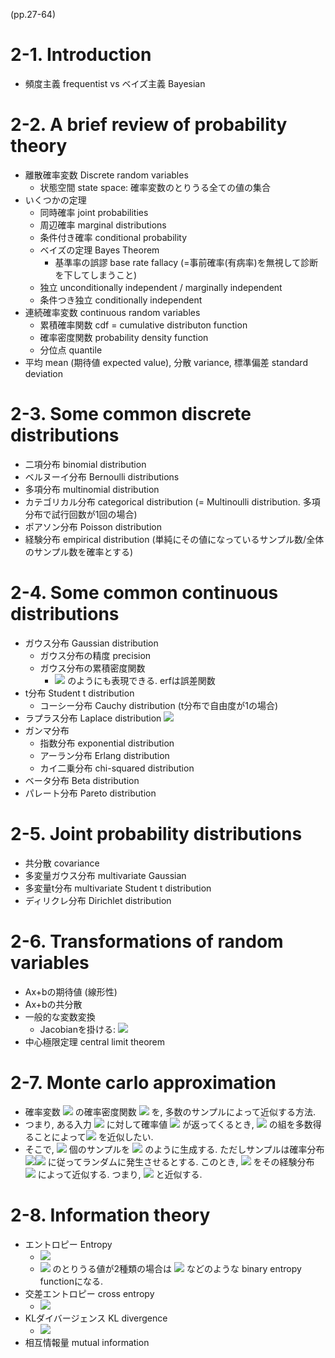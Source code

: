 (pp.27-64)

# 2-1. Introduction
- 頻度主義 frequentist vs ベイズ主義 Bayesian

# 2-2. A brief review of probability theory
- 離散確率変数 Discrete random variables
    - 状態空間 state space: 確率変数のとりうる全ての値の集合
- いくつかの定理
    - 同時確率 joint probabilities
    - 周辺確率 marginal distributions
    - 条件付き確率 conditional probability
    - ベイズの定理 Bayes Theorem
        - 基準率の誤謬 base rate fallacy (=事前確率(有病率)を無視して診断を下してしまうこと)
    - 独立 unconditionally independent / marginally independent
    - 条件つき独立 conditionally independent
- 連続確率変数 continuous random variables
    - 累積確率関数 cdf = cumulative distributon function
    - 確率密度関数 probability density function
    - 分位点 quantile
- 平均 mean (期待値 expected value), 分散 variance, 標準偏差 standard deviation

# 2-3. Some common discrete distributions
- 二項分布 binomial distribution
- ベルヌーイ分布 Bernoulli distributions
- 多項分布 multinomial distribution
- カテゴリカル分布 categorical distribution (= Multinoulli distribution. 多項分布で試行回数が1回の場合)
- ポアソン分布 Poisson distribution
- 経験分布 empirical distribution (単純にその値になっているサンプル数/全体のサンプル数を確率とする)

# 2-4. Some common continuous distributions
- ガウス分布 Gaussian distribution
    - ガウス分布の精度 precision
    - ガウス分布の累積密度関数
        - <img src="https://latex.codecogs.com/gif.latex?\frac{1}{2}\left(1+\mathrm{erf}\left(\frac{z}{\sqrt{2}}\right)\right)" /> のようにも表現できる. erfは誤差関数
- t分布 Student t distribution
    - コーシー分布 Cauchy distribution (t分布で自由度が1の場合)
- ラプラス分布 Laplace distribution <img src="https://latex.codecogs.com/gif.latex?\mathrm{Lap}(x|\mu,b)=\frac{1}{2b}\exp{\left(-\frac{|x-\mu|}{b}\right)}" />
- ガンマ分布
    - 指数分布 exponential distribution
    - アーラン分布 Erlang distribution
    - カイ二乗分布 chi-squared distribution
- ベータ分布 Beta distribution
- パレート分布 Pareto distribution

# 2-5. Joint probability distributions
- 共分散 covariance
- 多変量ガウス分布 multivariate Gaussian
- 多変量t分布 multivariate Student t distribution
- ディリクレ分布 Dirichlet distribution

# 2-6. Transformations of random variables
- Ax+bの期待値 (線形性)
- Ax+bの共分散
- 一般的な変数変換
    - Jacobianを掛ける: <img src="https://latex.codecogs.com/gif.latex?p_{y}(\mathbf{y})=p_{x}(\mathbf{x})|\det{\mathbf{J}_{\mathbf{y}\to\mathbf{x}}}|" />
- 中心極限定理 central limit theorem

# 2-7. Monte carlo approximation
- 確率変数 <img src="https://latex.codecogs.com/gif.latex?X" /> の確率密度関数 
 <img src="https://latex.codecogs.com/gif.latex?f(X)" /> を, 多数のサンプルによって近似する方法.
- つまり, ある入力 <img src="https://latex.codecogs.com/gif.latex?x" /> に対して確率値 <img src="https://latex.codecogs.com/gif.latex?y=f(x)" /> が返ってくるとき, <img src="https://latex.codecogs.com/gif.latex?(x,y)" /> の組を多数得ることによって<img src="https://latex.codecogs.com/gif.latex?f" /> を近似したい.
- そこで, <img src="https://latex.codecogs.com/gif.latex?S" /> 個のサンプルを <img src="https://latex.codecogs.com/gif.latex?x_{1},...,x_{S}" /> のように生成する. ただしサンプルは確率分布 <img src="https://latex.codecogs.com/gif.latex?x_{s}\sim" /><img src="https://latex.codecogs.com/gif.latex?p_{\mathrm{rand}}(x)" /> に従ってランダムに発生させるとする. このとき, <img src="https://latex.codecogs.com/gif.latex?f(X)" /> をその経験分布 <img src="https://latex.codecogs.com/gif.latex?\{f(x_{s})\}_{s=1}^{S}" /> によって近似する. つまり, <img src="https://latex.codecogs.com/gif.latex?\hat{y}=\frac{N(f(x)=\hat{y})}{S}" /> と近似する.

# 2-8. Information theory
- エントロピー Entropy
    - <img src="https://latex.codecogs.com/gif.latex?\mathbb{H}(X)=-\sum_{k}p(X=k)\log(p(X=k))" /> 
    - <img src="https://latex.codecogs.com/gif.latex?X" /> のとりうる値が2種類の場合は <img src="https://latex.codecogs.com/gif.latex?\mathbb{H}(X)=-(p(X=1)\log(p(X=1))+p(X=0)\log(p(X=0)))" /> などのような binary entropy functionになる.
- 交差エントロピー cross entropy
    - <img src="https://latex.codecogs.com/gif.latex?\mathbb{KL}(p,q)=-\sum_{k}p(X=k)\log(q(X=k))" /> 
- KLダイバージェンス KL divergence
    - <img src="https://latex.codecogs.com/gif.latex?\mathbb{KL}(p||q)=\sum_{k}p(X=k)\log\frac{p(X=k)}{q(X=k)}=\sum_{k}p(X=k)\log(p(X=k)) - \sum_{k}p(X=k)\log(q(X=k)) = -\mathbb{H}(p) + \mathbb{H}(p,q)" /> 
- 相互情報量 mutual information
